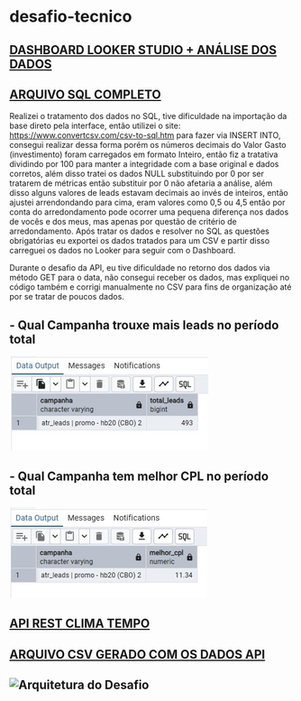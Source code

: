 # desafio-tecnico

## [DASHBOARD LOOKER STUDIO + ANÁLISE DOS DADOS](https://lookerstudio.google.com/reporting/d2ff49fc-04bb-4f99-be56-8d7448025f1d)

## [ARQUIVO SQL COMPLETO](desafio_tecnico_SQL.sql)

Realizei o tratamento dos dados no SQL, tive dificuldade na importação da base direto pela interface, então utilizei o site: https://www.convertcsv.com/csv-to-sql.htm para fazer via INSERT INTO, consegui realizar dessa forma porém os números decimais do Valor Gasto (investimento) foram carregados em formato Inteiro, então fiz a tratativa dividindo por 100 para manter a integridade com a base original e dados corretos, além disso tratei os dados NULL substituindo por 0 por ser tratarem de métricas então substituir por 0 não afetaria a análise, além disso alguns valores de leads estavam decimais ao invés de inteiros, então ajustei arrendondando para cima, eram valores como 0,5 ou 4,5 então por conta do arredondamento pode ocorrer uma pequena diferença nos dados de vocês e dos meus, mas apenas por questão de critério de arredondamento. Após tratar os dados e resolver no SQL as questões obrigatórias eu exportei os dados tratados para um CSV e partir disso carreguei os dados no Looker para seguir com o Dashboard.

Durante o desafio da API, eu tive dificuldade no retorno dos dados via método GET para o data, não consegui receber os dados, mas expliquei no código também e corrigi manualmente no CSV para fins de organização até por se tratar de poucos dados.

## - Qual Campanha trouxe mais leads no período total
![Pergunta_sql_1](/assets/images/pergunta_1.png)


## - Qual Campanha tem melhor CPL no período total
![Pergunta_sql_2](/assets/images/pergunta_2.png)


## [API REST CLIMA TEMPO]([HP]%20TESTE%20TÉCNICO%20API%20TEMPO%20-%20Rodrigo%20Pereira.ipynb)

## [ARQUIVO CSV GERADO COM OS DADOS API](historico_tempo.csv)


## ![Arquitetura do Desafio](arquitetura_desafio.jpg)
